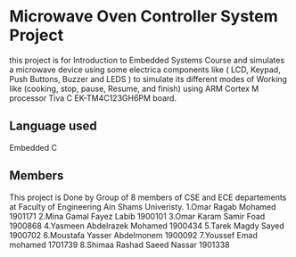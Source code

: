 # Microwave Oven Controller System Project #
this project is for Introduction to Embedded Systems Course and simulates a microwave device using some electrica components like ( LCD, Keypad, Push Buttons, Buzzer and LEDS ) to simulate its different modes of Working like (cooking, stop, pause, Resume, and finish) using ARM Cortex M processor Tiva C EK-TM4C123GH6PM board.

## Language used ##
Embedded C

## Members ##
This project is Done by Group of 8 members of CSE and ECE departements at Faculty of Engineering Ain Shams Univeristy.
1.Omar Ragab Mohamed              1901171
2.Mina Gamal Fayez Labib          1900101
3.Omar Karam Samir Foad           1900868
4.Yasmeen Abdelrazek Mohamed      1900434
5.Tarek Magdy Sayed               1900702
6.Moustafa Yasser Abdelmonem      1900092
7.Youssef Emad mohamed            1701739
8.Shimaa Rashad Saeed Nassar      1901338
